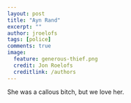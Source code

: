 ```yaml
---
layout: post
title: "Ayn Rand"
excerpt: ""
author: jroelofs
tags: [police]
comments: true
image:
  feature: generous-thief.png
  credit: Jon Roelofs
  creditlink: /authors
---
```


She was a callous bitch, but we love her.
